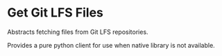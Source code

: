 Get Git LFS Files
===

Abstracts fetching files from Git LFS repositories.

Provides a pure python client for use when native library is not available.
